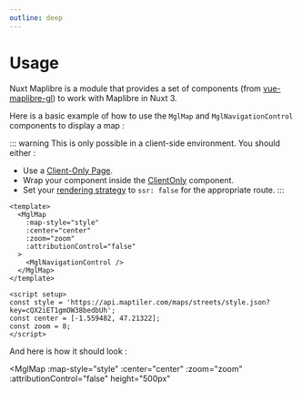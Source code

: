 ```yaml
---
outline: deep
---
```


# Usage

Nuxt Maplibre is a module that provides a set of components (from [vue-maplibre-gl](https://indoorequal.github.io/vue-maplibre-gl/)) to work with Maplibre in Nuxt 3.

Here is a basic example of how to use the `MglMap` and `MglNavigationControl` components to display a map :

::: warning
This is only possible in a client-side environment. You should either :
- Use a [Client-Only Page](https://nuxt.com/docs/guide/directory-structure/pages#client-only-pages).
- Wrap your component inside the [ClientOnly](https://nuxt.com/docs/api/components/client-only) component.
- Set your [rendering strategy](https://nuxt.com/docs/guide/concepts/rendering#client-side-rendering) to `ssr: false` for the appropriate route.
:::

```vue
<template>
  <MglMap
    :map-style="style"
    :center="center"
    :zoom="zoom"
    :attributionControl="false"
  >
    <MglNavigationControl />
  </MglMap>
</template>

<script setup>
const style = 'https://api.maptiler.com/maps/streets/style.json?key=cQX2iET1gmOW38bedbUh';
const center = [-1.559482, 47.21322];
const zoom = 8;
</script>
```

And here is how it should look :

<script setup>
import { defineClientComponent } from 'vitepress'

const MglMap = defineClientComponent(() => {
  return import('@indoorequal/vue-maplibre-gl').then(m => m.MglMap)
})
const MglNavigationControl = defineClientComponent(() => {
  return import('@indoorequal/vue-maplibre-gl').then(m => m.MglNavigationControl)
})

const style = 'https://api.maptiler.com/maps/streets/style.json?key=cQX2iET1gmOW38bedbUh';
const center = [-1.559482, 47.21322];
const zoom = 8;
</script>

<MglMap
  :map-style="style"
  :center="center"
  :zoom="zoom"
  :attributionControl="false"
  height="500px"
>
  <MglNavigationControl />
</MglMap>

